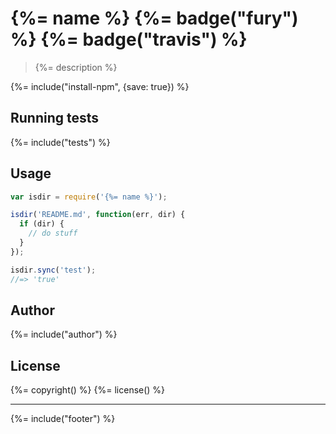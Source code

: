 # {%= name %} {%= badge("fury") %} {%= badge("travis") %}

> {%= description %}

{%= include("install-npm", {save: true}) %}

## Running tests
{%= include("tests") %}

## Usage

```js
var isdir = require('{%= name %}');

isdir('README.md', function(err, dir) {
  if (dir) {
    // do stuff
  }
});

isdir.sync('test');
//=> 'true'
```

## Author
{%= include("author") %}

## License
{%= copyright() %}
{%= license() %}

***

{%= include("footer") %}
